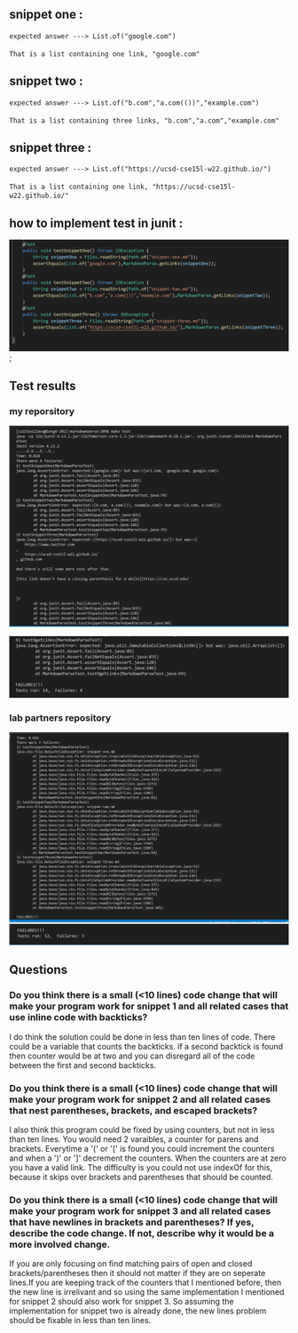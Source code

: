 
## **snippet one** :

    expected answer ---> List.of("google.com")

    That is a list containing one link, "google.com"


 ## **snippet two** :

    expected answer ---> List.of("b.com","a.com(())","example.com")

    That is a list containing three links, "b.com","a.com","example.com"


## **snippet three** : 

    expected answer ---> List.of("https://ucsd-cse15l-w22.github.io/")

    That is a list containing one link, "https://ucsd-cse15l-w22.github.io/"


## **how to implement test in junit** :    

![image](LAB8PICONE.jpg);


## **Test results**

### **my reporsitory** 

![image](partone.jpg)

![image](partTwo.jpg)

### **lab partners repository**

![image](lab8_platypusResultsone.jpg)
![imgae](lab8_testPlaytpus2.jpg)

## **Questions**

### **Do you think there is a small (<10 lines) code change that will make your program work for snippet 1 and all related cases that use inline code with backticks?** ### 

I do think the solution could be done in less than ten lines of code. There could be a variable that counts the backticks. if a second backtick is found then counter would be at two and you can disregard all of the code between the first and second backticks. 

### **Do you think there is a small (<10 lines) code change that will make your program work for snippet 2 and all related cases that nest parentheses, brackets, and escaped brackets?** ###

I also think this program could be fixed by using counters, but not in less than ten lines. You would need 2 varaibles, a counter for parens and brackets. Everytime a '(' or '[' is found you could increment the counters and when a ')' or ']' decrement the counters. When the counters are at zero you have a valid link. The difficulty is you could not use indexOf for this, because it skips over brackets and parentheses  that should be counted.

### **Do you think there is a small (<10 lines) code change that will make your program work for snippet 3 and all related cases that have newlines in brackets and parentheses? If yes, describe the code change. If not, describe why it would be a more involved change.** 
 
If you are only focusing on find matching pairs of open and closed brackets/parentheses then it should not matter if they are on seperate lines.If you are keeping track of the counters that I mentioned before, then the new line is irrelivant and so using the same implementation I mentioned for snippet 2 should also work for snippet 3. So assuming the implementation for snippet two is already done, the new lines problem should be fixable in less than ten lines.